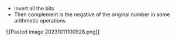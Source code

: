- Invert all the bits
- Then complement is the negative of the original number in some arithmetic operations

![[Pasted image 20231011100928.png]]
